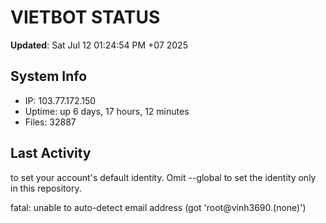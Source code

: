 # VIETBOT STATUS
**Updated**: Sat Jul 12 01:24:54 PM +07 2025

## System Info
- IP: 103.77.172.150
- Uptime: up 6 days, 17 hours, 12 minutes
- Files: 32887

## Last Activity

to set your account's default identity.
Omit --global to set the identity only in this repository.

fatal: unable to auto-detect email address (got 'root@vinh3690.(none)')

